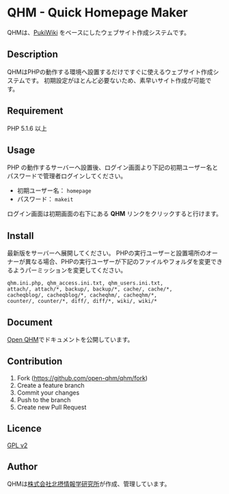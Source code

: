 QHM - Quick Homepage Maker
====

QHMは、[PukiWiki][pukiwiki] をベースにしたウェブサイト作成システムです。

## Description

QHMはPHPの動作する環境へ設置するだけですぐに使えるウェブサイト作成システムです。
初期設定がほとんど必要ないため、素早いサイト作成が可能です。


## Requirement

PHP 5.1.6 以上

## Usage

PHP の動作するサーバーへ設置後、ログイン画面より下記の初期ユーザー名とパスワードで管理者ログインしてください。

- 初期ユーザー名： `homepage`
- パスワード： `makeit`

ログイン画面は初期画面の右下にある **QHM** リンクをクリックすると行けます。


## Install

最新版をサーバーへ展開してください。
PHPの実行ユーザーと設置場所のオーナーが異なる場合、PHPの実行ユーザーが下記のファイルやフォルダを変更できるようパーミッションを変更してください。

```
qhm.ini.php, qhm_access.ini.txt, qhm_users.ini.txt,
attach/, attach/*, backup/, backup/*, cache/, cache/*,
cacheqblog/, cacheqblog/*, cacheqhm/, cacheqhm/*,
counter/, counter/*, diff/, diff/*, wiki/, wiki/*
```


## Document

[Open QHM][openqhm]でドキュメントを公開しています。


## Contribution

1. Fork (<https://github.com/open-qhm/qhm/fork>)
2. Create a feature branch
3. Commit your changes
4. Push to the branch
5. Create new Pull Request


## Licence

[GPL v2][license]


## Author

QHMは[株式会社北摂情報学研究所][hokuken]が作成、管理しています。


[pukiwiki]: http://pukiwiki.osdn.jp/
[hokuken]: http://www.hokuken.com/
[license]: https://github.com/open-qhm/qhm/blob/master/LICENSE
[openqhm]: http://www.open-qhm.net/
